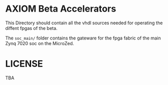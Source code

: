 # AXIOM Beta Accelerators

This Directory should contain all the vhdl sources needed for operating the diffent fpgas of the beta.

The `soc_main/` folder contains the gateware for the fpga fabric of the main Zynq 7020 soc on the MicroZed.

# LICENSE

TBA
